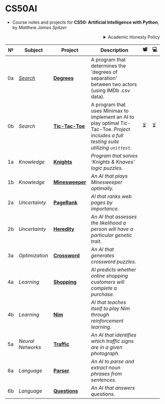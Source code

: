 # CS50AI
- Course notes and projects for **CS50: Artificial Intelligence with Python**, by *Matthew James Spitzer*
<p><details><summary align="right">Academic Honesty Policy</summary>*Note: these projects are posted for my own personal use only. Any student looking to borrow code should remember the course's Academic Honesty Policy and reconsider looking further at the source-code. It is worth more to you to learn programming the hard way than to cheat!*</details></p>
  

№ | Subject | Project | Description  | 📽️ | 💻
-----|---------|---------|--------------|------------|------
0a | *[Search](https://cs50.harvard.edu/ai/2020/weeks/0/)* | **[Degrees](https://cs50.harvard.edu/ai/2020/projects/0/degrees/)** | A program that determines the 'degrees of separation' between two actors (using IMDb .csv data). | | 
0b | *Search* | **[Tic-Tac-Toe](https://cs50.harvard.edu/ai/2020/projects/0/tictactoe/)** | A program that uses Minimax to implement an AI to play optimal Tic-Tac-Toe. *Project includes a full testing suite utilizing ```unittest```.* | ⏳ | ⏳
1a | *Knowledge* | **[Knights](https://cs50.harvard.edu/ai/2020/projects/1/knights/)** | *Program that solves 'Knights & Knaves' logic puzzles.* | |
1b | *Knowledge* | **[Minesweeper](https://cs50.harvard.edu/ai/2020/projects/1/minesweeper/)** | *An AI that plays Minesweeper optimally.* | |
2a | *Uncertainty* | **[PageRank](https://cs50.harvard.edu/ai/2020/projects/2/pagerank/)** | *AI that ranks web pages by importance.* | |
2b | *Uncertainty* | **[Heredity](https://cs50.harvard.edu/ai/2020/projects/2/heredity/)** | *An AI that assesses the likelihood a person will have a particular genetic trait.* | |
3a | *Optimization* | **[Crossword]()** | *An AI that generates crossword puzzles.*
4a | *Learning* | **[Shopping](https://cs50.harvard.edu/ai/2020/projects/4/shopping/)** | *AI predicts whether online shopping customers will complete a purchase.* |
4b | *Learning* | **[Nim](https://cs50.harvard.edu/ai/2020/projects/4/nim/)** | *AI that teaches itself to play Nim through reinforcement learning.* |
5a | *Neural Networks* | **[Traffic](https://cs50.harvard.edu/ai/2020/projects/5/traffic/)** | *An AI that identifies which traffic signs are in a given photograph.*
6a | *Language* | **[Parser](https://cs50.harvard.edu/ai/2020/projects/6/parser/)** | *An AI to parse and extract noun phrases from sentences.*
6b | *Language* | **[Questions](https://cs50.harvard.edu/ai/2020/projects/6/questions/)** | *An AI that answers questions.* |
